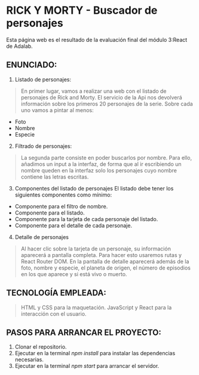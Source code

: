 # RICK Y MORTY - Buscador de personajes
Esta página web es el resultado de la evaluación final del módulo 3:React de Adalab.
## ENUNCIADO:
 1.  Listado de personajes:
> En primer lugar, vamos a realizar una web con el listado de personajes de Rick and Morty. El servicio de la Api nos devolverá información sobre los primeros 20 personajes de la serie. Sobre cada uno vamos a pintar al menos:
*  Foto
*  Nombre
*  Especie
2.  Filtrado de personajes:
> La segunda parte consiste en poder buscarlos por nombre. Para ello, añadimos un input a la interfaz, de forma que al ir escribiendo un nombre queden en la interfaz solo los personajes cuyo nombre contiene las letras escritas.
3.  Componentes del listado de personajes
El listado debe tener los siguientes componentes como mínimo:
*  Componente para el filtro de nombre.
*  Componente para el listado.
*  Componente para la tarjeta de cada personaje del listado.
*  Componente para el detalle de cada personaje.
4.  Detalle de personajes
> Al hacer clic sobre la tarjeta de un personaje, su información
aparecerá a pantalla completa. Para hacer esto usaremos rutas y React Router DOM. En la pantalla de detalle
aparecerá además de la foto, nombre y especie, el planeta de origen, el número de episodios en los que
aparece y si está vivo o muerto.
## TECNOLOGÍA EMPLEADA:
 > HTML y CSS para la maquetación.
 > JavaScript y React para la interacción con el usuario.
## PASOS PARA ARRANCAR EL PROYECTO:
1.  Clonar el repositorio.
2.  Ejecutar en la terminal *npm install* para instalar las dependencias necesarias.
3.  Ejecutar en la terminal *npm start*  para arrancar el servidor.
